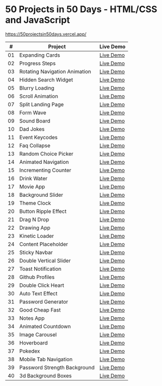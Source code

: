 # 50 Projects in 50 Days - HTML/CSS and JavaScript

https://50projectsin50days.vercel.app/


|  #  | Project                                 | Live Demo                                                                        |                                                                     
| :-: | ----------------------------------------| -------------------------------------------------------------------------------  |
| 01  | Expanding Cards                         | [Live Demo](https://fanyalvarez.github.io/50projectsin50days/day01)              |
| 02  | Progress Steps                          | [Live Demo](https://fanyalvarez.github.io/50projectsin50days/day02)              |
| 03  | Rotating Navigation Animation           | [Live Demo](https://fanyalvarez.github.io/50projectsin50days/day03)              |
| 04  | Hidden Search Widget                    | [Live Demo](https://fanyalvarez.github.io/50projectsin50days/day04)              |
| 05  | Blurry Loading                          | [Live Demo](https://fanyalvarez.github.io/50projectsin50days/day05)              |
| 06  | Scroll Animation                        | [Live Demo](https://fanyalvarez.github.io/50projectsin50days/day06)              |
| 07  | Split Landing Page                      | [Live Demo](https://fanyalvarez.github.io/50projectsin50days/day07)              |
| 08  | Form Wave                               | [Live Demo](https://fanyalvarez.github.io/50projectsin50days/day08)              |
| 09  | Sound Board                             | [Live Demo](https://fanyalvarez.github.io/50projectsin50days/day09)              |
| 10  | Dad Jokes                               | [Live Demo](https://fanyalvarez.github.io/50projectsin50days/day10)              |
| 11  | Event Keycodes                          | [Live Demo](https://fanyalvarez.github.io/50projectsin50days/day11)              |
| 12  | Faq Collapse                            | [Live Demo](https://fanyalvarez.github.io/50projectsin50days/day12)              |
| 13  | Random Choice Picker                    | [Live Demo](https://fanyalvarez.github.io/50projectsin50days/day13)              |
| 14  | Animated Navigation                     | [Live Demo](https://fanyalvarez.github.io/50projectsin50days/day14)              |
| 15  | Incrementing Counter                    | [Live Demo](https://fanyalvarez.github.io/50projectsin50days/day15)              |
| 16  | Drink Water                             | [Live Demo](https://fanyalvarez.github.io/50projectsin50days/day16)              |
| 17  | Movie App                               | [Live Demo](https://fanyalvarez.github.io/50projectsin50days/day17)              |
| 18  | Background Slider                       | [Live Demo](https://fanyalvarez.github.io/50projectsin50days/day18)              |
| 19  | Theme Clock                             | [Live Demo](https://fanyalvarez.github.io/50projectsin50days/day19)              |
| 20  | Button Ripple Effect                    | [Live Demo](https://fanyalvarez.github.io/50projectsin50days/day20)              |
| 21  | Drag N Drop                             | [Live Demo](https://fanyalvarez.github.io/50projectsin50days/day21)              |
| 22  | Drawing App                             | [Live Demo](https://fanyalvarez.github.io/50projectsin50days/day22)              |
| 23  | Kinetic Loader                          | [Live Demo](https://fanyalvarez.github.io/50projectsin50days/day23)              |
| 24  | Content Placeholder                     | [Live Demo](https://fanyalvarez.github.io/50projectsin50days/day24)              |
| 25  | Sticky Navbar                           | [Live Demo](https://fanyalvarez.github.io/50projectsin50days/day25)              |
| 26  | Double Vertical Slider                  | [Live Demo](https://fanyalvarez.github.io/50projectsin50days/day26)              |
| 27  | Toast Notification                      | [Live Demo](https://fanyalvarez.github.io/50projectsin50days/day27)              |
| 28  | Github Profiles                         | [Live Demo](https://fanyalvarez.github.io/50projectsin50days/day28)              |
| 29  | Double Click Heart                      | [Live Demo](https://fanyalvarez.github.io/50projectsin50days/day29)              |
| 30  | Auto Text Effect                        | [Live Demo](https://fanyalvarez.github.io/50projectsin50days/day30)              |
| 31  | Password Generator                      | [Live Demo](https://fanyalvarez.github.io/50projectsin50days/day31)              |
| 32  | Good Cheap Fast                         | [Live Demo](https://fanyalvarez.github.io/50projectsin50days/day32)              |
| 33  | Notes App                               | [Live Demo](https://fanyalvarez.github.io/50projectsin50days/day33)              |
| 34  | Animated Countdown                      | [Live Demo](https://fanyalvarez.github.io/50projectsin50days/day34)              |
| 35  | Image Carousel                          | [Live Demo](https://fanyalvarez.github.io/50projectsin50days/day35)              |
| 36  | Hoverboard                              | [Live Demo](https://fanyalvarez.github.io/50projectsin50days/day36)              |
| 37  | Pokedex                                 | [Live Demo](https://fanyalvarez.github.io/50projectsin50days/day37)              |
| 38  | Mobile Tab Navigation                   | [Live Demo](https://fanyalvarez.github.io/50projectsin50days/day38)              |
| 39  | Password Strength Background            | [Live Demo](https://fanyalvarez.github.io/50projectsin50days/day39)              |
| 40  | 3d Background Boxes                     | [Live Demo](https://fanyalvarez.github.io/50projectsin50days/day40)              |
